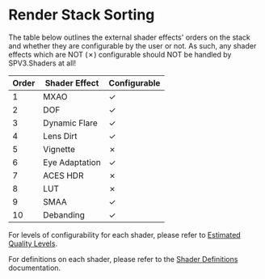 # Render Stack Sorting

The table below outlines the external shader effects' orders on the stack and whether they are configurable by the user
or not. As such, any shader effects which are NOT (✗) configurable should NOT be handled by SPV3.Shaders at all!

| Order | Shader Effect  | Configurable |
| ----- | -------------  | ------------ |
| 1     | MXAO           | ✓            |
| 2     | DOF            | ✓            |
| 3     | Dynamic Flare  | ✓            |
| 4     | Lens Dirt      | ✓            |
| 5     | Vignette       | ✗            |
| 6     | Eye Adaptation | ✓            |
| 7     | ACES HDR       | ✗            |
| 8     | LUT            | ✗            |
| 9     | SMAA           | ✓            |
| 10    | Debanding      | ✓            |

For levels of configurability for each shader, please refer to [Estimated Quality Levels](quality-levels.md).

For definitions on each shader, please refer to the [Shader Definitions](shader-definitions.md) documentation.
